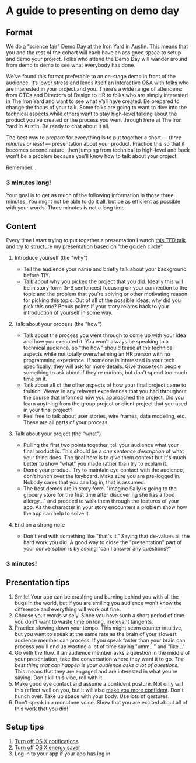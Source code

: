 # A guide to presenting on demo day

## Format

We do a “science fair” Demo Day at the Iron Yard in Austin. This means that you and the rest of the cohort will each have an assigned space to setup and demo your project. Folks who attend the Demo Day will wander around from demo to demo to see what everybody has done.

We’ve found this format preferable to an on-stage demo in front of the audience. It’s lower stress and lends itself an interactive Q&A with folks who are interested in your project and you. There’s a wide range of attendees: from CTOs and Directors of Design to HR to folks who are simply interested in The Iron Yard and want to see what y’all have created. Be prepared to change the focus of your talk. Some folks are going to want to dive into the technical aspects while others want to stay high-level talking about the product you’ve created or the process you went through here at The Iron Yard in Austin. Be ready to chat about it all.

The best way to prepare for everything is to put together a short — *three minutes or less!* — presentation about your product. Practice this so that it becomes second nature, then jumping from technical to high-level and back won’t be a problem because you’ll know how to talk about your project.

Remember…

### 3 minutes long!

Your goal is to get as much of the following information in those three minutes. You might not be able to do it all, but be as efficient as possible with your words. Three minutes is not a long time.

## Content

Every time I start trying to put together a presentation I watch [this TED talk](https://www.ted.com/talks/simon_sinek_how_great_leaders_inspire_action?language=en) and try to structure my presentation based on "the golden circle". 

1. Introduce yourself (the "why")
	- Tell the audience your name and briefly talk about your background before TIY.
	- Talk about why you picked the project that you did. Ideally this will be in story form (5-6 sentences) focusing on your connection to the topic and the problem that you're solving or other motivating reason for picking this topic. Out of all of the possible ideas, why did you pick this one? Bonus points if your story relates back to your introduction of yourself in some way.

2. Talk about your process (the "how")
	- Talk about the process you went through to come up with your idea and how you executed it. You won't always be speaking to a technical audience, so "the how" should tease at the technical aspects while not totally overwhelming an HR person with no programming experience. If someone is interested in your tech specifically, they will ask for more details. Give those tech people something to ask about if they're curious, but don't spend too much time on it.
	- Talk about all of the other aspects of how your final project came to fruition. Weave in any relavent experiences that you had throughout the course that informed how you approached the project. Did you learn anything from the group project or client project that you used in your final project?
	- Feel free to talk about user stories, wire frames, data modeling, etc. These are all parts of your process.

3. Talk about your project (the "what")
	- Pulling the first two points together, tell your audience what your final product is. This should be a *one sentence description* of what your thing does. The goal here is to give them context but it's much better to show "what" you made rather than try to explain it.
	- Demo your product. Try to maintain eye contact with the audience, don't hunch over the keyboard. Make sure you are pre-logged in. Nobody cares that you can log in, that is assumed.
	- The best demos are in story form. "Imagine Sally is going to the grocery store for the first time after discovering she has a food allergy..." and proceed to walk them through the features of your app. As the character in your story encounters a problem show how the app can help to solve it.

4. End on a strong note
	- Don't end with something like "that's it." Saying that de-values all the hard work you did. A good way to close the "presentation" part of your conversation is by asking "can I answer any questions?"

### 3 minutes!

## Presentation tips

1. Smile! Your app can be crashing and burning behind you with all the bugs in the world, but if you are smiling you audience won't know the difference and everything will work out fine.
1. Choose your words wisely. Since you have such a short period of time you don't want to waste time on long, irrelevant tangents.
2. Practice slowing down your tempo. This might seem counter intuitive, but you want to speak at the same rate as the brain of your slowest audience member can process. If you speak faster than your brain can process you'll end up wasting a lot of time saying "umm..." and "like..."
3. Go with the flow. If an audience member asks a question in the middle of your presentation, take the conversation where they want it to go. *The best thing that can happen is your audience asks a lot of questions.* This means that they are engaged and are interested in what you're saying. Don't kill this vibe, roll with it.
4. Make good eye contact and assume a confident posture. Not only will this reflect well on you, but it will also [make you more confident](https://www.ted.com/talks/amy_cuddy_your_body_language_shapes_who_you_are?language=en). Don't hunch over. Take up space with your body. Use lots of gestures.
5. Don't speak in a monotone voice. Show that you are excited about all of this work that you did!

## Setup tips
1. [Turn off OS X notifications](https://support.apple.com/kb/PH18740?locale=en_US)
1. [Turn off OS X energy saver](https://support.apple.com/en-us/HT201714)
1. Log in to your app if your app has log in
